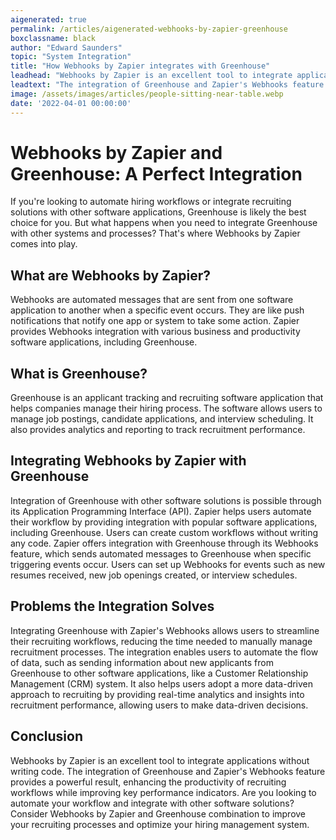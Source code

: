 ```yaml
---
aigenerated: true
permalink: /articles/aigenerated-webhooks-by-zapier-greenhouse
boxclassname: black
author: "Edward Saunders"
topic: "System Integration"
title: "How Webhooks by Zapier integrates with Greenhouse"
leadhead: "Webhooks by Zapier is an excellent tool to integrate applications without writing code"
leadtext: "The integration of Greenhouse and Zapier's Webhooks feature provides a powerful result, enhancing the productivity of recruiting workflows while improving key performance indicators. Are you looking to automate your workflow and integrate with other software solutions? Consider Webhooks by Zapier and Greenhouse combination to improve your recruiting processes and optimize your hiring management system."
image: /assets/images/articles/people-sitting-near-table.webp
date: '2022-04-01 00:00:00'
---
```

<div class="arttext">	<h1>Webhooks by Zapier and Greenhouse: A Perfect Integration</h1>
	<p>
		If you're looking to automate hiring workflows or integrate recruiting solutions with other software applications, Greenhouse is likely the best choice for you. But what happens when you need to integrate Greenhouse with other systems and processes? That's where Webhooks by Zapier comes into play.
	</p>
	<h2>What are Webhooks by Zapier?</h2>
	<p>
		Webhooks are automated messages that are sent from one software application to another when a specific event occurs. They are like push notifications that notify one app or system to take some action. Zapier provides Webhooks integration with various business and productivity software applications, including Greenhouse.
	</p>
	<h2>What is Greenhouse?</h2>
	<p>Greenhouse is an applicant tracking and recruiting software application that helps companies manage their hiring process. The software allows users to manage job postings, candidate applications, and interview scheduling. It also provides analytics and reporting to track recruitment performance.</p>
	<h2>Integrating Webhooks by Zapier with Greenhouse</h2>
	<p>
		Integration of Greenhouse with other software solutions is possible through its Application Programming Interface (API). Zapier helps users automate their workflow by providing integration with popular software applications, including Greenhouse. Users can create custom workflows without writing any code. Zapier offers integration with Greenhouse through its Webhooks feature, which sends automated messages to Greenhouse when specific triggering events occur. Users can set up Webhooks for events such as new resumes received, new job openings created, or interview schedules.
	</p>
	<h2>Problems the Integration Solves</h2>
	<p>
		Integrating Greenhouse with Zapier's Webhooks allows users to streamline their recruiting workflows, reducing the time needed to manually manage recruitment processes. The integration enables users to automate the flow of data, such as sending information about new applicants from Greenhouse to other software applications, like a Customer Relationship Management (CRM) system. It also helps users adopt a more data-driven approach to recruiting by providing real-time analytics and insights into recruitment performance, allowing users to make data-driven decisions.
	</p>
	<h2>Conclusion</h2>
	<p>
		Webhooks by Zapier is an excellent tool to integrate applications without writing code. The integration of Greenhouse and Zapier's Webhooks feature provides a powerful result, enhancing the productivity of recruiting workflows while improving key performance indicators. Are you looking to automate your workflow and integrate with other software solutions? Consider Webhooks by Zapier and Greenhouse combination to improve your recruiting processes and optimize your hiring management system.
	</p>
</div>